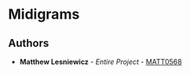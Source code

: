 # Midigrams


## Authors

* **Matthew Lesniewicz** - *Entire Project* - [MATT0568](https://github.com/MATT0568)
